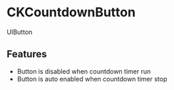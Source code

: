 # CKCountdownButton


UIButton

## Features

* Button is disabled when countdown timer run
* Button is auto enabled when countdown timer stop
